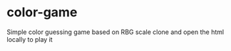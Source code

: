 # color-game
Simple color guessing game based on RBG scale
clone and open the html locally to play it
